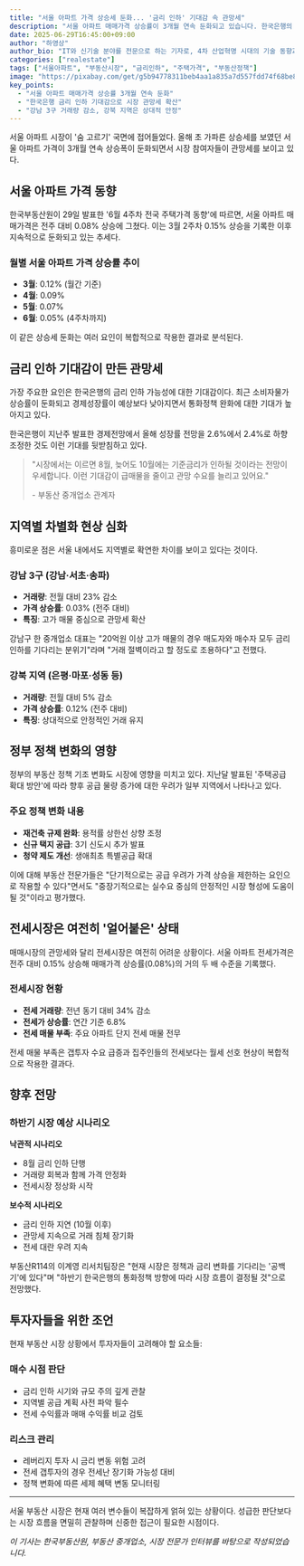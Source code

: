 ```yaml
---
title: "서울 아파트 가격 상승세 둔화... '금리 인하' 기대감 속 관망세"
description: "서울 아파트 매매가격 상승률이 3개월 연속 둔화되고 있습니다. 한국은행의 금리 인하 가능성과 정부 정책 변화가 시장에 미치는 영향을 분석합니다."
date: 2025-06-29T16:45:00+09:00
author: "하영상"
author_bio: "IT와 신기술 분야를 전문으로 하는 기자로, 4차 산업혁명 시대의 기술 동향과 경제적 파급효과를 분석합니다."
categories: ["realestate"]
tags: ["서울아파트", "부동산시장", "금리인하", "주택가격", "부동산정책"]
image: "https://pixabay.com/get/g5b94778311beb4aa1a835a7d557fdd74f68be82fd565ffa46618b95876bb7d60b06dd1548d24a3a79846247e30157e565733f75d87d256bdd38f1678714718e9_1280.jpg"
key_points:
  - "서울 아파트 매매가격 상승률 3개월 연속 둔화"
  - "한국은행 금리 인하 기대감으로 시장 관망세 확산"
  - "강남 3구 거래량 감소, 강북 지역은 상대적 안정"
---
```


서울 아파트 시장이 '숨 고르기' 국면에 접어들었다. 올해 초 가파른 상승세를 보였던 서울 아파트 가격이 3개월 연속 상승폭이 둔화되면서 시장 참여자들이 관망세를 보이고 있다.

## 서울 아파트 가격 동향

한국부동산원이 29일 발표한 '6월 4주차 전국 주택가격 동향'에 따르면, 서울 아파트 매매가격은 전주 대비 0.08% 상승에 그쳤다. 이는 3월 2주차 0.15% 상승을 기록한 이후 지속적으로 둔화되고 있는 추세다.

### 월별 서울 아파트 가격 상승률 추이
- **3월**: 0.12% (월간 기준)
- **4월**: 0.09%
- **5월**: 0.07%
- **6월**: 0.05% (4주차까지)

이 같은 상승세 둔화는 여러 요인이 복합적으로 작용한 결과로 분석된다.

## 금리 인하 기대감이 만든 관망세

가장 주요한 요인은 한국은행의 금리 인하 가능성에 대한 기대감이다. 최근 소비자물가 상승률이 둔화되고 경제성장률이 예상보다 낮아지면서 통화정책 완화에 대한 기대가 높아지고 있다.

한국은행이 지난주 발표한 경제전망에서 올해 성장률 전망을 2.6%에서 2.4%로 하향 조정한 것도 이런 기대를 뒷받침하고 있다.

> "시장에서는 이르면 8월, 늦어도 10월에는 기준금리가 인하될 것이라는 전망이 우세합니다. 이런 기대감이 급매물을 줄이고 관망 수요를 늘리고 있어요."
> 
> \- 부동산 중개업소 관계자

## 지역별 차별화 현상 심화

흥미로운 점은 서울 내에서도 지역별로 확연한 차이를 보이고 있다는 것이다.

### 강남 3구 (강남·서초·송파)
- **거래량**: 전월 대비 23% 감소
- **가격 상승률**: 0.03% (전주 대비)
- **특징**: 고가 매물 중심으로 관망세 확산

강남구 한 중개업소 대표는 "20억원 이상 고가 매물의 경우 매도자와 매수자 모두 금리 인하를 기다리는 분위기"라며 "거래 절벽이라고 할 정도로 조용하다"고 전했다.

### 강북 지역 (은평·마포·성동 등)
- **거래량**: 전월 대비 5% 감소
- **가격 상승률**: 0.12% (전주 대비)  
- **특징**: 상대적으로 안정적인 거래 유지

## 정부 정책 변화의 영향

정부의 부동산 정책 기조 변화도 시장에 영향을 미치고 있다. 지난달 발표된 '주택공급 확대 방안'에 따라 향후 공급 물량 증가에 대한 우려가 일부 지역에서 나타나고 있다.

### 주요 정책 변화 내용
- **재건축 규제 완화**: 용적률 상한선 상향 조정
- **신규 택지 공급**: 3기 신도시 추가 발표
- **청약 제도 개선**: 생애최초 특별공급 확대

이에 대해 부동산 전문가들은 "단기적으로는 공급 우려가 가격 상승을 제한하는 요인으로 작용할 수 있다"면서도 "중장기적으로는 실수요 중심의 안정적인 시장 형성에 도움이 될 것"이라고 평가했다.

## 전세시장은 여전히 '얼어붙은' 상태

매매시장의 관망세와 달리 전세시장은 여전히 어려운 상황이다. 서울 아파트 전세가격은 전주 대비 0.15% 상승해 매매가격 상승률(0.08%)의 거의 두 배 수준을 기록했다.

### 전세시장 현황
- **전세 거래량**: 전년 동기 대비 34% 감소
- **전세가 상승률**: 연간 기준 6.8%
- **전세 매물 부족**: 주요 아파트 단지 전세 매물 전무

전세 매물 부족은 갭투자 수요 급증과 집주인들의 전세보다는 월세 선호 현상이 복합적으로 작용한 결과다.

## 향후 전망

### 하반기 시장 예상 시나리오

**낙관적 시나리오**
- 8월 금리 인하 단행
- 거래량 회복과 함께 가격 안정화
- 전세시장 정상화 시작

**보수적 시나리오**  
- 금리 인하 지연 (10월 이후)
- 관망세 지속으로 거래 침체 장기화
- 전세 대란 우려 지속

부동산R114의 이계영 리서치팀장은 "현재 시장은 정책과 금리 변화를 기다리는 '공백기'에 있다"며 "하반기 한국은행의 통화정책 방향에 따라 시장 흐름이 결정될 것"으로 전망했다.

## 투자자들을 위한 조언

현재 부동산 시장 상황에서 투자자들이 고려해야 할 요소들:

### 매수 시점 판단
- 금리 인하 시기와 규모 주의 깊게 관찰
- 지역별 공급 계획 사전 파악 필수
- 전세 수익률과 매매 수익률 비교 검토

### 리스크 관리
- 레버리지 투자 시 금리 변동 위험 고려
- 전세 갭투자의 경우 전세난 장기화 가능성 대비
- 정책 변화에 따른 세제 혜택 변동 모니터링

---

서울 부동산 시장은 현재 여러 변수들이 복잡하게 얽혀 있는 상황이다. 성급한 판단보다는 시장 흐름을 면밀히 관찰하며 신중한 접근이 필요한 시점이다.

*이 기사는 한국부동산원, 부동산 중개업소, 시장 전문가 인터뷰를 바탕으로 작성되었습니다.*
